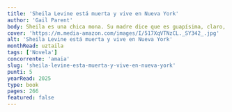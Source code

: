 ```yaml
---
title: 'Sheila Levine está muerta y vive en Nueva York'
author: 'Gail Parent'
body: Sheila es una chica mona. Su madre dice que es guapísima, claro, pero ya se sabe cómo son las madres. Vive en Manhattan con su mejor amiga, Linda, que es más alta y más delgada que ella.'
cover: 'https://m.media-amazon.com/images/I/517XqVTNzCL._SY342_.jpg'
alt: 'Sheila Levine está muerta y vive en Nueva York'
monthRead: uztaila
tags: ['Novela']
concorrente: 'amaia'
slug: 'sheila-levine-esta-muerta-y-vive-en-nueva-york'
punti: 5
yearRead: 2025
type: book
pages: 266
featured: false
---
```

